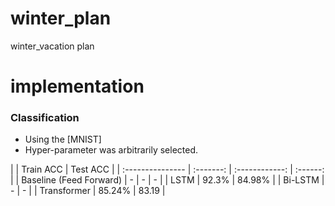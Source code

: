 # winter_plan
winter_vacation plan
# implementation


### Classification
+ Using the [MNIST]
+ Hyper-parameter was arbitrarily selected.

|                  | Train ACC | Test ACC |
| :--------------- | :-------: | :------------: | :------: |
| Baseline (Feed Forward)         |  -  |     -     |  -  |
| LSTM          |  92.3%  |     84.98%     |
| Bi-LSTM       | - | - |
| Transformer       |  85.24% |  83.19  |
